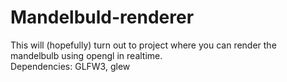 # Mandelbuld-renderer
This will (hopefully) turn out to project where you can render the mandelbulb using opengl in realtime.<br/>
Dependencies: GLFW3, glew

